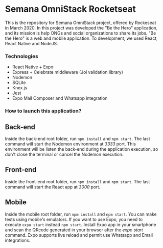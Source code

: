 # Semana OmniStack Rocketseat

This is the repository for Semana OmniStack project, offered by Rockeseat in March 2020. In this project was developed the "Be the Hero" application, and its mission is help ONGs and social organizations to share its jobs. "Be the Hero" is a web and mobile application. To development, we used React, React Native and NodeJS.

### Technologies

- React Native + Expo
- Express + Celebrate middleware (Joi validation library)
- Nodemon
- SQLite
- Knex.js
- Jest
- Expo Mail Composer and Whatsapp integration

### How to launch this application?

## Back-end

Inside the back-end root folder, run `npm install` and `npm start`. The last command will start the Nodemon environment at _3333_ port. This environment will be listen the back-end during the application execution, so don't close the terminal or cancel the Nodemon execution.

## Front-end

Inside the front-end root folder, run `npm install` and `npm start`. The last command will start the React app at _3000_ port.

## Mobile

Inside the mobile root folder, run `npm install` and `npm start`. You can make tests using mobile's emulators. If you want to use Expo, you need to execute `expo start` instead `npm start`. Install Expo app in your smartphone and scan the QRcode generated in your browser after the _expo start_ command. Expo supports live reload and permit use Whatsapp and Email integrations.

